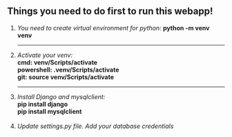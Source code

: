 <h2>Things you need to do first to run this webapp!</h2>
<ol>
	<li>
		<i>You need to create virtual environment for python:</i>
		<b> python -m venv venv </b>
	</li>
	<hr>
	<li>
		<i>Activate your venv:</i><br>
		<b>cmd: venv/Scripts/activate<br>
		powershell: .venv/Scripts/activate<br>
		git: source venv/Scripts/activate</b>
	</li>
	<hr>
	<li>
		<i>Install Django and mysqlclient:</i><br>
		<b>pip install django<br>
		pip install mysqlclient</b>
	</li><br>
	<li>
		<i>Update settings.py file. Add your database credentials</i>
	</li>
</ol>
